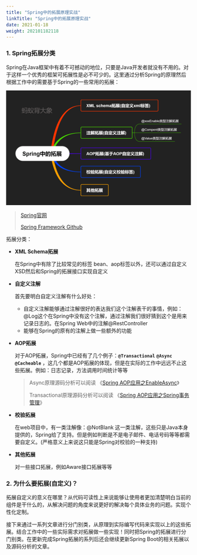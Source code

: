 ```yaml
---
title: "Spring中的拓展原理实战"
linkTitle: "Spring中的拓展原理实战"
date: 2021-01-18
weight: 202101182118
---
```


### 1. Spring拓展分类

Spring在Java框架中有着不可撼动的地位，只要是Java开发者就没有不用的。对于这样一个优秀的框架可拓展性是必不可少的。这里通过分析Spring的原理然后根据工作中的需要基于Spring的一些常用的拓展：

![Spring中的拓展](https://raw.githubusercontent.com/mxsm/picture/main/spring/custom/Spring%E4%B8%AD%E7%9A%84%E6%8B%93%E5%B1%95.png)

> [Spring官网](https://spring.io/)
>
> [Spring Framework Github](https://github.com/spring-projects/spring-framework)

拓展分类：

- **XML Schema拓展**

  在Spring中有除了比较常见的标签 bean、aop标签以外，还可以通过自定义XSD然后和Spring的拓展接口实现自定义

- **自定义注解**

  首先要明白自定义注解有什么好处：

  - 自定义注解能够通过注解很好的表达我们这个注解表干的事情，例如：@Log这个在Spring中没有这个注解，通过注解我们很好猜到这个是用来记录日志的。在Spring Web中的注解@RestController
  - 能够在Spring的原有的注解上做一些额外的功能

- **AOP拓展**

  对于AOP拓展，Spring中已经有了几个例子：**`@Transactional`** **`@Async`** **`@Cacheable`** ，这几个都是AOP拓展的体现，但是在实际的工作中远远不止这些拓展。例如：日志记录，方法调用时间统计等等

  > Async原理源码分析可以阅读 《[Spring AOP应用之EnableAsync](https://juejin.cn/post/7045587358174937101)》
  >
  > Transactional原理源码分析可以阅读 《[Spring AOP应用之Spring事务管理](https://juejin.cn/post/7040748897915895821)》

- **校验拓展**

  在web项目中，有一类注解像：@NotBlank 这一类注解，这些只是Java本身提供的，Spring给了支持。但是例如判断是不是电子邮件、电话号码等等都需要自定义。(严格意义上来说这只能是Spring对校验的一种支持)

- **其他拓展**

  对一些接口拓展，例如Aware接口拓展等等

### 2. 为什么要拓展(自定义)？

拓展自定义的意义在哪里？从代码可读性上来说能够让使用者更加清楚明白当前的组件是干什么的，从解决问题的角度来说更好的解决每个具体业务的问题。实现个性化定制。

接下来通过一系列文章进行分门别类，从原理到实际编写代码来实现以上的这些拓展。结合工作中的一些实际需求对拓展做一些实现！同时把Spring的拓展进行分门别类。在更新完成Spring拓展的系列后还会继续更新Spring Boot的相关拓展以及源码分析的文章。